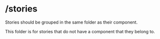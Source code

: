 # /stories

Stories should be grouped in the same folder as their component.

This folder is for stories that do not have a component that they belong to.